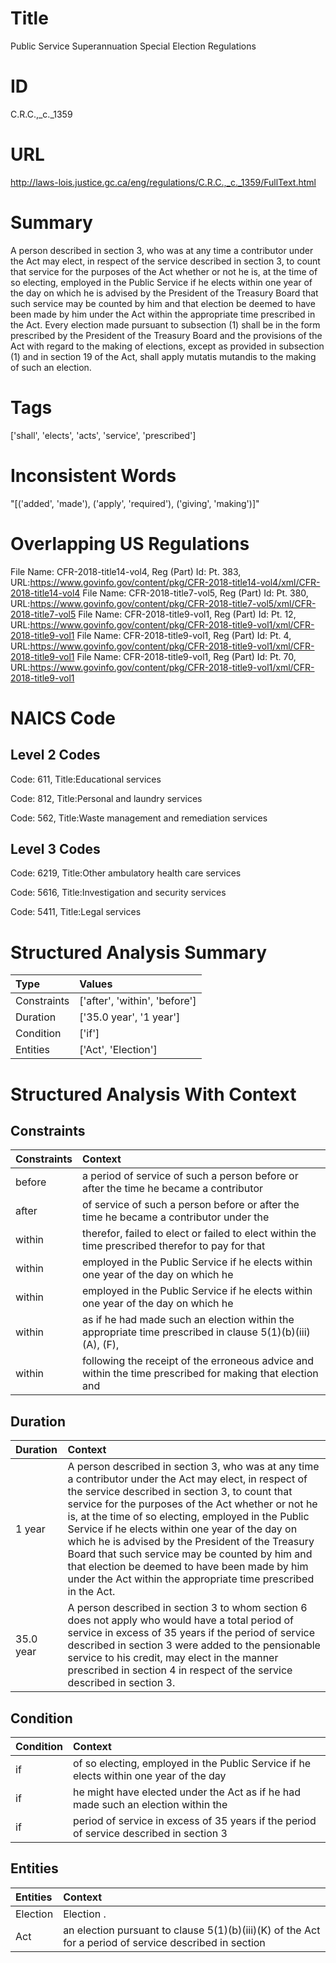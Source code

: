 # Title
Public Service Superannuation Special Election Regulations


# ID
C.R.C.,_c._1359

# URL
http://laws-lois.justice.gc.ca/eng/regulations/C.R.C.,_c._1359/FullText.html


# Summary
A person described in section 3, who was at any time a contributor under the Act may elect, in respect of the service described in section 3, to count that service for the purposes of the Act whether or not he is, at the time of so electing, employed in the Public Service if he elects within one year of the day on which he is advised by the President of the Treasury Board that such service may be counted by him and that election be deemed to have been made by him under the Act within the appropriate time prescribed in the Act. Every election made pursuant to subsection (1) shall be in the form prescribed by the President of the Treasury Board and the provisions of the Act with regard to the making of elections, except as provided in subsection (1) and in section 19 of the Act, shall apply  mutatis mutandis  to the making of such an election.


# Tags
['shall', 'elects', 'acts', 'service', 'prescribed']


# Inconsistent Words
"[('added', 'made'), ('apply', 'required'), ('giving', 'making')]"


# Overlapping US Regulations
File Name: CFR-2018-title14-vol4, Reg (Part) Id: Pt. 383, URL:https://www.govinfo.gov/content/pkg/CFR-2018-title14-vol4/xml/CFR-2018-title14-vol4
File Name: CFR-2018-title7-vol5, Reg (Part) Id: Pt. 380, URL:https://www.govinfo.gov/content/pkg/CFR-2018-title7-vol5/xml/CFR-2018-title7-vol5
File Name: CFR-2018-title9-vol1, Reg (Part) Id: Pt. 12, URL:https://www.govinfo.gov/content/pkg/CFR-2018-title9-vol1/xml/CFR-2018-title9-vol1
File Name: CFR-2018-title9-vol1, Reg (Part) Id: Pt. 4, URL:https://www.govinfo.gov/content/pkg/CFR-2018-title9-vol1/xml/CFR-2018-title9-vol1
File Name: CFR-2018-title9-vol1, Reg (Part) Id: Pt. 70, URL:https://www.govinfo.gov/content/pkg/CFR-2018-title9-vol1/xml/CFR-2018-title9-vol1



# NAICS Code
## Level 2 Codes
Code: 611, Title:Educational services

Code: 812, Title:Personal and laundry services

Code: 562, Title:Waste management and remediation services




## Level 3 Codes
Code: 6219, Title:Other ambulatory health care services

Code: 5616, Title:Investigation and security services

Code: 5411, Title:Legal services







# Structured Analysis Summary
| Type        | Values                        |
|:------------|:------------------------------|
| Constraints | ['after', 'within', 'before'] |
| Duration    | ['35.0 year', '1 year']       |
| Condition   | ['if']                        |
| Entities    | ['Act', 'Election']           |


# Structured Analysis With Context
 


## Constraints
| Constraints   | Context                                                                                                   |
|:--------------|:----------------------------------------------------------------------------------------------------------|
| before        | a period of service of such a person before or after the time he became a contributor                     |
| after         | of service of such a person before or after the time he became a contributor under the                    |
| within        | therefor, failed to elect or failed to elect within the time prescribed therefor to pay for that          |
| within        | employed in the Public Service if he elects within one year of the day on which he                        |
| within        | employed in the Public Service if he elects within one year of the day on which he                        |
| within        | as if he had made such an election within the appropriate time prescribed in clause 5(1)(b)(iii)(A), (F), |
| within        | following the receipt of the erroneous advice and within the time prescribed for making that election and |


## Duration
| Duration   | Context                                                                                                                                                                                                                                                                                                                                                                                                                                                                                                                                              |
|:-----------|:-----------------------------------------------------------------------------------------------------------------------------------------------------------------------------------------------------------------------------------------------------------------------------------------------------------------------------------------------------------------------------------------------------------------------------------------------------------------------------------------------------------------------------------------------------|
| 1 year     | A person described in section 3, who was at any time a contributor under the Act may elect, in respect of the service described in section 3, to count that service for the purposes of the Act whether or not he is, at the time of so electing, employed in the Public Service if he elects within one year of the day on which he is advised by the President of the Treasury Board that such service may be counted by him and that election be deemed to have been made by him under the Act within the appropriate time prescribed in the Act. |
| 35.0 year  | A person described in section 3 to whom section 6 does not apply who would have a total period of service in excess of 35 years if the period of service described in section 3 were added to the pensionable service to his credit, may elect in the manner prescribed in section 4 in respect of the service described in section 3.                                                                                                                                                                                                               |


## Condition
| Condition   | Context                                                                                 |
|:------------|:----------------------------------------------------------------------------------------|
| if          | of so electing, employed in the Public Service if he elects within one year of the day  |
| if          | he might have elected under the Act as if he had made such an election within the       |
| if          | period of service in excess of 35 years if the period of service described in section 3 |


## Entities
| Entities   | Context                                                                                                |
|:-----------|:-------------------------------------------------------------------------------------------------------|
| Election   | Election .                                                                                             |
| Act        | an election pursuant to clause 5(1)(b)(iii)(K) of the Act for a period of service described in section |


